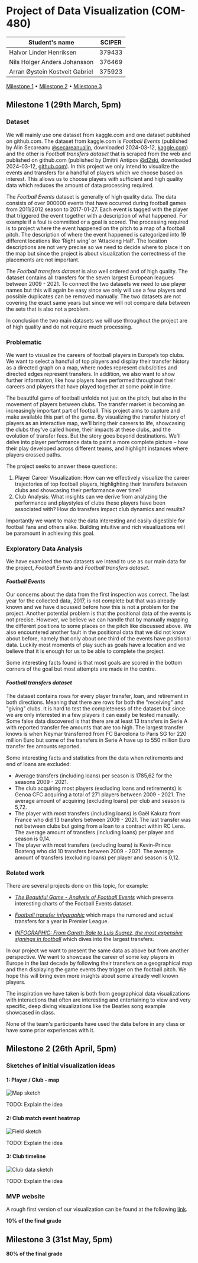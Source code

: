 # Project of Data Visualization (COM-480)

| Student's name                 | SCIPER |
| ------------------------------ | ------ |
| Halvor Linder Henriksen        | 379433 |
| Nils Holger Anders Johansson   | 376469 |
| Arran Øystein Kostveit Gabriel | 375923 |

[Milestone 1](#milestone-1) • [Milestone 2](#milestone-2) • [Milestone 3](#milestone-3)

## Milestone 1 (29th March, 5pm)

### Dataset

We will mainly use one dataset from kaggle.com and one dataset published on github.com. The dataset from kaggle.com is
_Football Events_ (published by Alin Secareanu [@secareanualin](https://www.kaggle.com/secareanualin), downloaded
2024-03-12, [kaggle.com](https://www.kaggle.com/datasets/secareanualin/football-events?select=events.csv)) and the other
is _Football
transfers dataset_ that is scraped from the web and published on github.com (published by Dmitrii
Antipov [@d2ski](https://github.com/d2ski),
downloaded 2024-03-12, [github.com](https://github.com/d2ski/football-transfers-data)). In this project we only intend
to visualize
the events and transfers for a handful of players which we choose based on interest. This allows us to choose players
with sufficient and high quality data which reduces the amount of data processing required.

The _Football Events_ dataset is generally of high quality data. The data consists of over 900000 events that have
occurred during football games from 2011/2012 season to 2017-01-27. Each event is tagged with the player that triggered
the event together with a description of what happened. For example if a foul is committed or a goal is scored. The
processing required is to project where the event happened on the pitch to a map of a football pitch. The
description of where the event happened is categorized into 19 different locations like ‘Right wing’ or ‘Attacking
Half’. The location descriptions are not very precise so we need to decide where to place it on the map but since the
project is about visualization the correctness of the placements are not important.

The _Football transfers dataset_ is also well ordered and of high quality. The dataset contains all transfers for the
seven largest European leagues between 2009 - 2021. To connect the two datasets we need to use player names but this
will again be easy since we only will use a few players and possible duplicates can be removed manually. The two
datasets are not covering the exact same years but since we will not compare data between the sets that is also not a
problem.

In conclusion the two main datasets we will use throughout the project are of high quality and do not require
much processing.

### Problematic

We want to visualize the careers of football players in Europe’s top clubs. We want to select a handful of top players
and display their transfer history as a directed graph on a map, where nodes represent clubs/cities and directed edges
represent transfers. In addition, we also want to show further information, like how players have performed throughout
their careers and players that have played together at some point in time.

The beautiful game of football unfolds not just on the pitch, but also in the movement of players between clubs. The
transfer market is becoming an increasingly important part of football. This project aims to capture and make available
this part of the game. By visualizing the transfer history of players as an interactive map, we'll bring their careers
to life, showcasing the clubs they've called home, their impacts at these clubs, and the evolution of transfer fees. But
the story goes beyond destinations. We'll delve into player performance data to paint a more complete picture – how
their play developed across different teams, and highlight instances where players crossed paths.

The project seeks to answer these questions:

<ol>
<li>
Player Career Visualization: How can we effectively visualize the career trajectories of top football players,
highlighting their transfers between clubs and showcasing their performance over time?
</li>
<li>
Club Analysis: What insights can we derive from analyzing the performance and playstyles of clubs these players have
been associated with? How do transfers impact club dynamics and results?
</li>
</ol>
Importantly we want to make the data interesting and easily digestible for football fans and others alike. Building
intuitive and rich visualizations will be paramount in achieving this goal.

### Exploratory Data Analysis

We have examined the two datasets we intend to use as our main data for the project, _Football Events_ and _Football
transfers dataset_.

#### _Football Events_

Our concerns about the data from the first inspection was correct. The last year for the collected data, 2017, is not
complete but that was already known and we have discussed before how this is not a problem for the project.
Another potential problem is that the positional data of the events is not precise. However, we believe we can handle
that by
manually mapping the different positions to some places on the pitch like discussed above. We also encountered
another fault in the positional data that we did not know about before, namely that only about one third of the events
have
positional data. Luckily most moments of play such as goals have a location and we believe that it is enough for us to
be able to complete the project.

Some interesting facts found is that most goals are scored in the bottom corners of the goal but most attempts are made
in the centre.

#### _Football transfers dataset_

The dataset contains rows for every player transfer, loan, and retirement in both directions. Meaning that there are
rows
for both the "receiving" and "giving" clubs. It is hard to test the completeness of the dataset but since we are only
interested in a few players it can easily be tested manually. Some false data discovered is that there are at least 13
transfers in Serie A with reported transfer fee amounts that are too high. The largest transfer knows is when Neymar
transferred from FC Barcelona to Paris SG for 220 million Euro but some of the transfers in Serie A have up to 550
million Euro transfer fee amounts reported.

Some interesting facts and statistics from the data when retirements and end of loans are excluded:

- Average transfers (including loans) per season is 1785,62 for the seasons 2009 - 2021.
- The club acquiring most players (excluding loans and retirements) is Genoa CFC acquiring a total of 271 players
  between 2009 - 2021. The average amount of acquiring (excluding loans) per club and season is 5,72.
- The player with most transfers (including loans) is Gaël Kakuta from France who did 13 transfers between 2009 - 2021.
  The last transfer was not between clubs but going from a loan to a contract within RC Lens. The average amount of
  transfers (including loans) per player and season is 0,14.
- The player with most transfers (excluding loans) is Kevin-Prince Boateng who did 10 transfers between 2009 - 2021. The
  average amount of transfers (excluding loans) per player and season is 0,12.

### Related work

There are several projects done on this topic, for example:

<ul>
<li>

[_The Beautiful Game - Analysis of Football
Events_](https://www.kaggle.com/code/ahmedyoussef/the-beautiful-game-analysis-of-football-events/report) which presents
interesting charts of the Football Events dataset.

</li>
<li>

[_Football transfer infographic_](https://www.slow-journalism.com/infographics/sport/through-the-transfer-window-2)
which maps the rumored and actual transfers for a year in Premier League.

</li>
<li>

[_INFOGRAPHIC: From Gareth Bale to Luis Suarez, the most expensive signings in
football_](https://www.scmp.com/infographics/article/1855915/infographic-gareth-bale-luis-suarez-most-expensive-signings-football)
which dives into the largest transfers.

</li>
</ul>
In our project we want to present the same data as above but from another perspective. We want to showcase the career of
some key players in Europe in the last decade by following their transfers on a geographical map and then displaying the
game events they trigger on the football pitch. We hope this will bring even more insights about some already well known
players.

The inspiration we have taken is both from geographical data visualizations with interactions that often are interesting
and entertaining to view and very specific, deep diving visualizations like the Beatles song example showcased in class.

None of the team's participants have used the data before in any class or have some prior experiences with it.

## Milestone 2 (26th April, 5pm)

### Sketches of initial visualization ideas

#### 1: Player / Club - map

![Map sketch](sketches/map_sketch.png)

TODO: Explain the idea

#### 2: Club match event heatmap

![Field sketch](sketches/events_sketch.png)

TODO: Explain the idea

#### 3: Club timeline

![Club data sketch](sketches/club_progress_sketch.png)

TODO: Explain the idea

### MVP website

A rough first version of our visualization can be found at the following [link](https://com-480-data-visualization.github.io/Nordic-Nerds/).

**10% of the final grade**

## Milestone 3 (31st May, 5pm)

**80% of the final grade**
